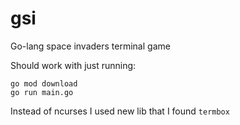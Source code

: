 # gsi
Go-lang space invaders terminal game 

Should work with just running:
```
go mod download 
go run main.go
```
Instead of ncurses I used new lib that I found `termbox`
